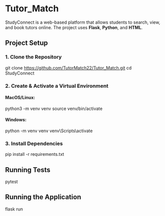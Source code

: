 # Tutor_Match
StudyConnect is a web-based platform that allows students to search, view, and book tutors online. The project uses **Flask**, **Python**, and **HTML**.
## Project Setup

### 1. Clone the Repository

git clone https://github.com/TutorMatch22/Tutor_Match.git
cd StudyConnect

### 2. Create & Activate a Virtual Environment
#### MacOS/Linux:

python3 -m venv venv
source venv/bin/activate

#### Windows:

python -m venv venv
venv\Scripts\activate

### 3. Install Dependencies
pip install -r requirements.txt

## Running Tests
pytest

## Running the Application
flask run



